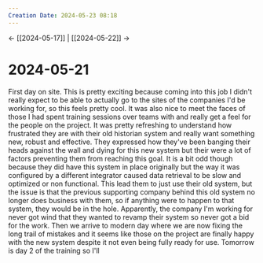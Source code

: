 ```yaml
---
Creation Date: 2024-05-23 08:18
---
```


<- [[2024-05-17]] | [[2024-05-22]]  ->

# 2024-05-21
First day on site.  This is pretty exciting because coming into this job I didn't really expect to be able to actually go to the sites of the companies I'd be working for, so this feels pretty cool. It was also nice to meet the faces of those I had spent training sessions over teams with and really get a feel for the people on the project. It was pretty refreshing to understand how frustrated they are with their old historian system and really want something new, robust and effective. They expressed how they've been banging their heads against the wall and dying for this new system but their were a lot of factors preventing them from reaching this goal. It is a bit odd though because they did have this system in place originally but the way it was configured by a different integrator caused data retrieval to be slow and optimized or non functional. This lead them to just use their old system, but the issue is that the previous supporting company behind this old system no longer does business with them, so if anything were to happen to that system, they would be in the hole. Apparently, the company I'm working for never got wind that they wanted to revamp their system so never got a bid for the work. Then we arrive to modern day where we are now fixing the long trail of mistakes and it seems like those on the project are finally happy with the new system despite it not even being fully ready for use. Tomorrow is day 2 of the training so I'll